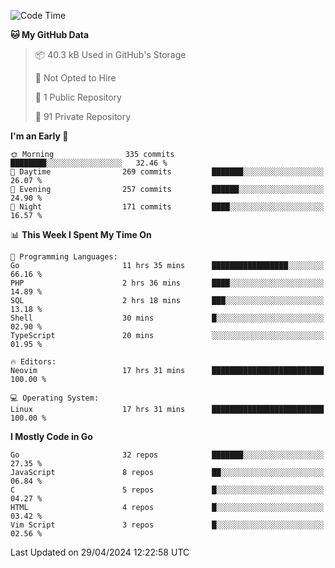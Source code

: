 
<!--START_SECTION:waka-->
![Code Time](http://img.shields.io/badge/Code%20Time-4%2C820%20hrs%2033%20mins-blue)

**🐱 My GitHub Data** 

> 📦 40.3 kB Used in GitHub's Storage 
 > 
> 🚫 Not Opted to Hire
 > 
> 📜 1 Public Repository 
 > 
> 🔑 91 Private Repository 
 > 
**I'm an Early 🐤** 

```text
🌞 Morning                335 commits         ████████░░░░░░░░░░░░░░░░░   32.46 % 
🌆 Daytime                269 commits         ███████░░░░░░░░░░░░░░░░░░   26.07 % 
🌃 Evening                257 commits         ██████░░░░░░░░░░░░░░░░░░░   24.90 % 
🌙 Night                  171 commits         ████░░░░░░░░░░░░░░░░░░░░░   16.57 % 
```


📊 **This Week I Spent My Time On** 

```text
💬 Programming Languages: 
Go                       11 hrs 35 mins      █████████████████░░░░░░░░   66.16 % 
PHP                      2 hrs 36 mins       ████░░░░░░░░░░░░░░░░░░░░░   14.89 % 
SQL                      2 hrs 18 mins       ███░░░░░░░░░░░░░░░░░░░░░░   13.18 % 
Shell                    30 mins             █░░░░░░░░░░░░░░░░░░░░░░░░   02.90 % 
TypeScript               20 mins             ░░░░░░░░░░░░░░░░░░░░░░░░░   01.95 % 

🔥 Editors: 
Neovim                   17 hrs 31 mins      █████████████████████████   100.00 % 

💻 Operating System: 
Linux                    17 hrs 31 mins      █████████████████████████   100.00 % 
```

**I Mostly Code in Go** 

```text
Go                       32 repos            ███████░░░░░░░░░░░░░░░░░░   27.35 % 
JavaScript               8 repos             ██░░░░░░░░░░░░░░░░░░░░░░░   06.84 % 
C                        5 repos             █░░░░░░░░░░░░░░░░░░░░░░░░   04.27 % 
HTML                     4 repos             █░░░░░░░░░░░░░░░░░░░░░░░░   03.42 % 
Vim Script               3 repos             █░░░░░░░░░░░░░░░░░░░░░░░░   02.56 % 
```




 Last Updated on 29/04/2024 12:22:58 UTC
<!--END_SECTION:waka-->
